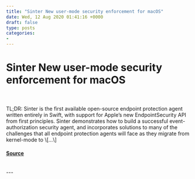 ```yaml
---
title: "Sinter New user-mode security enforcement for macOS"
date: Wed, 12 Aug 2020 01:41:16 +0000
draft: false
type: posts
categories: 
- 
---
```

# Sinter New user-mode security enforcement for macOS

<br/>

<br/>
TL;DR: Sinter is the first available open-source endpoint protection agent written entirely in Swift, with support for Apple’s new EndpointSecurity API from first principles. Sinter demonstrates how to build a successful event-authorization security agent, and incorporates solutions to many of the challenges that all endpoint protection agents will face as they migrate from kernel-mode to \[…\]

#### [Source](https://blog.trailofbits.com/2020/08/12/sinter-new-user-mode-security-enforcement-for-macos/)

<br/>
---
